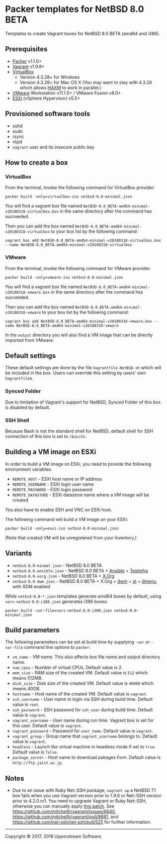 # Packer templates for NetBSD 8.0 BETA

Templates to create Vagrant boxes for NetBSD 8.0 BETA (amd64 and i386).


## Prerequisites

* [Packer][] v1.1.0+
* [Vagrant][] v1.9.8+
* [VirtualBox][]
	* Version 4.3.28+ for Windows
	* Version 4.3.28+ for Mac OS X (You may want to stay with
      4.3.28 which allows [HAXM][] to work in parallel.)
* [VMware][] Workstation v11.1.0+ / VMware Fusion v8.0+
* [ESXi][] (vSphere Hypervisor) v5.5+

[ESXi]: http://www.vmware.com/products/vsphere-hypervisor
    "Free VMware vSphere Hypervisor, Free Virtualization (ESXi)"
[HAXM]: https://software.intel.com/en-us/android/articles/intel-hardware-accelerated-execution-manager
    "Intel&reg; Hardware Accelerated Execution Manager"
[Packer]: https://www.packer.io/ "Packer by HashiCorp"
[Vagrant]: https://www.vagrantup.com/ "Vagrant"
[VirtualBox]: https://www.virtualbox.org/ "Oracle VM VirtualBox"
[VMware]: http://www.vmware.com/
    "VMware Virtualization for Desktop &amp; Server, Application, Public &amp; Hybrid Clouds"


## Provisioned software tools

* sshd
* sudo
* rsync
* ntpd
* `vagrant` user and its insecure public key


## How to create a box

### VirtualBox

From the terminal, invoke the following command for VirtualBox provider:

    packer build -only=virtualbox-iso netbsd-8.0-minimal.json

You will find a vagrant box file named `NetBSD-8.0_BETA-amd64-minimal-v20180318-virtualbox.box`
in the same directory after the command has succeeded.

Then you can add the box named `NetBSD-8.0_BETA-amd64-minimal-v20180318-virtualbox`
to your box list by the following command:

    vagrant box add NetBSD-8.0_BETA-amd64-minimal-v20180318-virtualbox.box --name NetBSD-8.0_BETA-amd64-minimal-v20180318-virtualbox

### VMware

From the terminal, invoke the following command for VMware provider:

    packer build -only=vmware-iso netbsd-8.0-minimal.json

You will find a vagrant box file named `NetBSD-8.0_BETA-amd64-minimal-v20180318-vmware.box`
in the same directory after the command has succeeded.

Then you can add the box named `NetBSD-8.0_BETA-amd64-minimal-v20180318-vmware`
to your box list by the following command:

    vagrant box add NetBSD-8.0_BETA-amd64-minimal-v20180318-vmware.box --name NetBSD-8.0_BETA-amd64-minimal-v20180318-vmware

In the `output` directory you will also find a VM image that can be
directly imported from VMware.


## Default settings

These default settings are done by the file `Vagrantfile.NetBSD-sh`
which will be included in the box.  Users can override this setting by
users' own `Vagrantfile`s.

### Synced Folder

Due to limitation of Vagrant's support for NetBSD, Synced Folder of
this box is disabled by default.

### SSH Shell

Because Bash is not the standard shell for NetBSD, default shell for
SSH connection of this box is set to `/bin/sh`.


## Building a VM image on ESXi

In order to build a VM image on ESXi, you need to provide the following
environment variables:

* `REMOTE_HOST` - ESXi host name or IP address
* `REMOTE_USERNAME` - ESXi login user name
* `REMOTE_PASSWORD` - ESXi login password
* `REMOTE_DATASTORE` - ESXi datastore name where a VM image will be
  created

You also have to enable SSH and VNC on ESXi host.

The following command will build a VM image on your ESXi:

    packer build -only=esxi-iso netbsd-8.0-minimal.json

(Note that created VM will be unregistered from your Inventory.)


## Variants

* `netbsd-8.0-minmal.json` - NetBSD 8.0 BETA
* `netbsd-8.0-ansible.json` - NetBSD 8.0 BETA + [Ansible][] + [Testinfra][]
* `netbsd-8.0-xorg.json` - NetBSD 8.0 BETA + [X.Org][]
* `netbsd-8.0-dwm.json` - NetBSD 8.0 BETA + X.Org + [dwm][] + [st][] + [dmenu][], with XDM enabled

While `netbsd-8.0-*.json` templates generate amd64 boxes by default,
using `vars-netbsd-8.0-i386.json` generates i386 boxes:

    packer build -var-file=vars-netbsd-8.0-i386.json netbsd-8.0-minimal.json

[Ansible]: https://www.ansible.com/ "Ansible is Simple IT Automation"
[dmenu]: http://tools.suckless.org/dmenu/ "dmenu | suckless.org tools"
[dwm]: http://dwm.suckless.org/
    "suckless.org dwm - dynamic window manager"
[st]: http://st.suckless.org/ "suckless.org st - simple terminal"
[Testinfra]: https://testinfra.readthedocs.io/en/latest/
    "Testinfra test your infrastructure &mdash; testinfra 1.10.2.dev3 documentation"
[X.Org]: https://www.x.org/wiki/ "X.Org"


## Build parameters

The following parameters can be set at build time by supplying `-var`
or `-var-file` command line options to `packer`:

* `vm_name` - VM name.  This also affects box file name and output
  directory name.
* `num_cpus` - Number of virtual CPUs.  Default value is 2.
* `mem_size` - RAM size of the created VM.  Default value is `512`
  which means 512MB.
* `disk_size` - Disk size of the created VM.  Default value is `40960`
  which means 40GB.
* `hostname` - Host name of the created VM.  Default value is `vagrant`.
* `ssh_username` - User name to login via SSH during build time.
  Default value is `root`.
* `ssh_password` - SSH password for `ssh_user` during build time.
  Default value is `vagrant`.
* `vagrant_username` - User name during run time.  Vagrant box is set
  for this user.  Default value is `vagrant`.
* `vagrant_password` - Password for `user_name`.  Default value is
  `vagrant`.
* `vagrant_group` - Group name that `vagrant_username` belongs to.
  Default value is `vagrant`.
* `headless` - Launch the virtual machine in headless mode if set to
  `true`.  Default value is `false`.
* `package_server` - Host name to download pakages from.  Default value
  is `http://ftp.jaist.ac.jp`.


## Notes

* Due to an issue with Ruby Net::SSH package, `vagrant up` a NetBSD 7.1
  box fails when you use Vagrant version prior to 1.9.6 or Net::SSH
  version prior to 4.2.0.rc1.  You need to upgrade Vagrant or Ruby
  Net::SSH, otherwise you can manually apply [this patch](../patches/net-ssh.patch).
  See https://github.com/mitchellh/vagrant/issues/6640,
  https://github.com/mitchellh/vagrant/pull/8661, and
  https://github.com/net-ssh/net-ssh/pull/525 for further information.

- - -

Copyright &copy; 2017, 2018 Upperstream Software.
